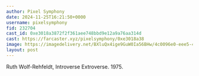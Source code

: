 ```yaml
---
author: Pixel Symphony
date: 2024-11-25T16:21:50+0000
username: pixelsymphony
fid: 232704
cast_id: 0xe3018a3872f2f361aee748bbd9e12a9a76aa314d
cast: https://farcaster.xyz/pixelsymphony/0xe3018a38
image: https://imagedelivery.net/BXluQx4ige9GuW0Ia56BHw/4c0096e0-eee5-410e-10a4-e9ef60481300/original
layout: post
---
```


Ruth Wolf-Rehfeldt, Introverse Extroverse. 1975.

<img src='https://imagedelivery.net/BXluQx4ige9GuW0Ia56BHw/4c0096e0-eee5-410e-10a4-e9ef60481300/original' alt='' referrerpolicy='no-referrer'/>
